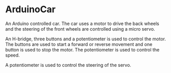 # ArduinoCar
An Arduino controlled car. The car uses a motor to drive the back wheels and 
the steering of the front wheels are controlled using a micro servo.

An H-bridge, three buttons and a potentiometer is used to control the motor. 
The buttons are used to start a forward or reverse movement and one button
is used to stop the motor. The potentiometer is used to control the speed.

A potentiometer is used to control the steering of the servo.
